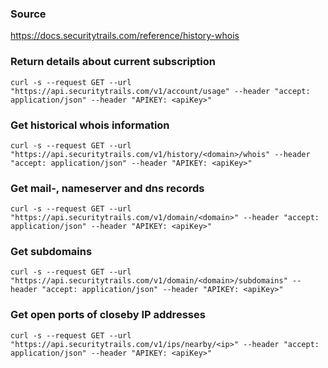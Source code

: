 ### Source
https://docs.securitytrails.com/reference/history-whois

### Return details about current subscription
```
curl -s --request GET --url "https://api.securitytrails.com/v1/account/usage" --header "accept: application/json" --header "APIKEY: <apiKey>"
```

### Get historical whois information
```
curl -s --request GET --url "https://api.securitytrails.com/v1/history/<domain>/whois" --header "accept: application/json" --header "APIKEY: <apiKey>"
```

### Get mail-, nameserver and dns records
```
curl -s --request GET --url "https://api.securitytrails.com/v1/domain/<domain>" --header "accept: application/json" --header "APIKEY: <apiKey>"
```

### Get subdomains
```
curl -s --request GET --url "https://api.securitytrails.com/v1/domain/<domain>/subdomains" --header "accept: application/json" --header "APIKEY: <apiKey>"
```

### Get open ports of closeby IP addresses
```
curl -s --request GET --url "https://api.securitytrails.com/v1/ips/nearby/<ip>" --header "accept: application/json" --header "APIKEY: <apiKey>"
```

